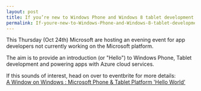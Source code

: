 ```yaml
---
layout: post
title: If you’re new to Windows Phone and Windows 8 tablet development
permalink: If-youre-new-to-Windows-Phone-and-Windows-8-tablet-development
---
```


This Thursday (Oct 24th) Microsoft are hosting an evening event for app developers not currently working on the Microsoft platform.

The aim is to provide an introduction (or "Hello") to Windows Phone, Tablet development and powering apps with Azure cloud services.

If this sounds of interest, head on over to eventbrite for more details:  
[A Window on Windows : Microsoft Phone & Tablet Platform 'Hello World'](https://windowsmatt1.eventbrite.co.uk/)
